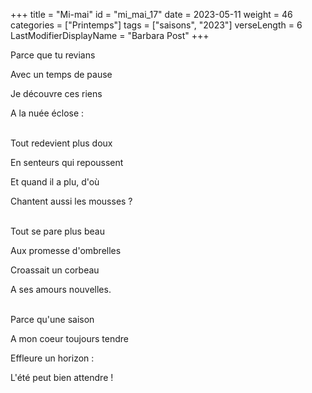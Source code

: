 +++
title = "Mi-mai"
id = "mi_mai_17"
date = 2023-05-11
weight = 46
categories = ["Printemps"]
tags = ["saisons", "2023"]
verseLength = 6
LastModifierDisplayName = "Barbara Post"
+++

Parce que tu revians

Avec un temps de pause

Je découvre ces riens

A la nuée éclose :

 \
Tout redevient plus doux

En senteurs qui repoussent

Et quand il a plu, d'où

Chantent aussi les mousses ?

 \
Tout se pare plus beau

Aux promesse d'ombrelles

Croassait un corbeau

A ses amours nouvelles.

 \
Parce qu'une saison

A mon coeur toujours tendre

Effleure un horizon :

L'été peut bien attendre !
